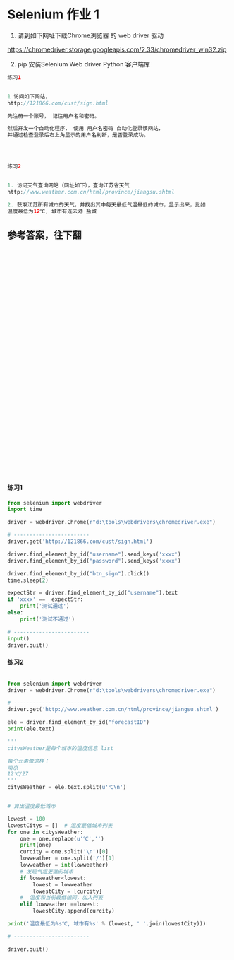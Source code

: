 # Selenium 作业 1

1. 请到如下网址下载Chrome浏览器 的 web driver 驱动

https://chromedriver.storage.googleapis.com/2.33/chromedriver_win32.zip

2. pip 安装Selenium Web driver Python 客户端库


```java
练习1


1 访问如下网站，
http://121866.com/cust/sign.html

先注册一个账号， 记住用户名和密码。

然后开发一个自动化程序， 使用 用户名密码 自动化登录该网站，
并通过检查登录后右上角显示的用户名判断，是否登录成功。




练习2


1. 访问天气查询网站（网址如下），查询江苏省天气 
http://www.weather.com.cn/html/province/jiangsu.shtml

2. 获取江苏所有城市的天气，并找出其中每天最低气温最低的城市，显示出来，比如 
温度最低为12℃, 城市有连云港 盐城 


```


## 参考答案，往下翻
<br><br><br><br><br><br><br><br><br><br><br><br><br><br><br><br><br><br><br><br><br><br><br><br><br><br><br><br><br><br>


#### 练习1
```python
from selenium import webdriver
import time

driver = webdriver.Chrome(r"d:\tools\webdrivers\chromedriver.exe")

# ------------------------
driver.get('http://121866.com/cust/sign.html')

driver.find_element_by_id("username").send_keys('xxxx')
driver.find_element_by_id("password").send_keys('xxxx')

driver.find_element_by_id("btn_sign").click()
time.sleep(2)

expectStr = driver.find_element_by_id("username").text
if 'xxxx' ==  expectStr:
    print('测试通过')
else:
    print('测试不通过')

# ------------------------
input()
driver.quit()
```


#### 练习2
```python

from selenium import webdriver
driver = webdriver.Chrome(r"d:\tools\webdrivers\chromedriver.exe")

# ------------------------
driver.get('http://www.weather.com.cn/html/province/jiangsu.shtml')

ele = driver.find_element_by_id("forecastID")
print(ele.text)

''' 
citysWeather是每个城市的温度信息 list

每个元素像这样：
南京
12℃/27
'''
citysWeather = ele.text.split(u'℃\n')


# 算出温度最低城市

lowest = 100
lowestCitys = []  # 温度最低城市列表
for one in citysWeather:
    one = one.replace(u'℃','')
    print(one)
    curcity = one.split('\n')[0]
    lowweather = one.split('/')[1]
    lowweather = int(lowweather)
    # 发现气温更低的城市
    if lowweather<lowest:
        lowest = lowweather
        lowestCity = [curcity]
    #  温度和当前最低相同，加入列表
    elif lowweather ==lowest:
        lowestCity.append(curcity)

print('温度最低为%s℃, 城市有%s' % (lowest, ' '.join(lowestCity)))

# ------------------------

driver.quit()
```
